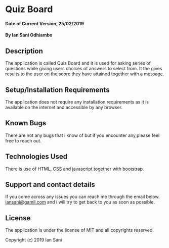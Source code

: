 # Quiz Board

#### Date of  Current Version, 25/02/2019

#### By Ian Sani Odhiambo

## Description

The application is called Quiz Board and it is used for asking series of questions while giving users choices of answers to select from. It the gives results to the user on the score they have attained together with a message.

## Setup/Installation Requirements

The application does not require any installation requirements as it is available on the internet and accessible by any browser.

## Known Bugs
There are not any bugs that i know of but if you encounter any,please feel free to reach out.

## Technologies Used
There is use of HTML, CSS and javascript together with bootstrap.

## Support and contact details
If you come across any issues you can reach me through the email below.
iansani@gamil.com and i will try to get back to you as soon as possible.

## License
The application is under the license of MIT and all copyrights reserved.

Copyright (c) 2019 Ian Sani
